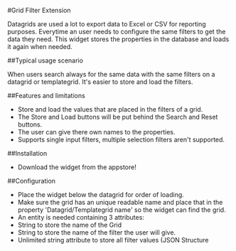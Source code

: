 #Grid Filter Extension

Datagrids are used a lot to export data to Excel or CSV for reporting purposes. Everytime an user needs to configure the same filters to get the data they need. This widget stores the properties in the database and loads it again when needed.

##Typical usage scenario

When users search always for the same data with the same filters on a datagrid or templategrid. It's easier to store and load the filters.

##Features and limitations

- Store and load the values that are placed in the filters of a grid.
- The Store and Load buttons will be put behind the Search and Reset buttons.
- The user can give there own names to the properties.
- Supports single input filters, multiple selection filters aren't supported.

##Installation

- Download the widget from the appstore!

##Configuration

- Place the widget below the datagrid for order of loading.
- Make sure the grid has an unique readable name and place that in the property 'Datagrid/Templategrid name' so the widget can find the grid.
- An entity is needed containing 3 attributes:
- String to store the name of the Grid
- String to store the name of the filter the user will give.
- Unlimited string attribute to store all filter values (JSON Structure